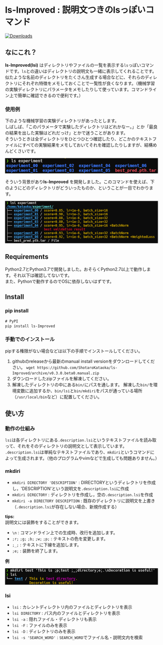# ls-Improved : 説明文つきのlsっぽいコマンド
[![Downloads](https://pepy.tech/badge/ls-improved)](https://pepy.tech/project/ls-improved)
## なにこれ？
**ls-Improved(lsi)** はディレクトリやファイルの一覧を表示する`ls`っぽいコマンドです。`ls`との違いはディレクトリの説明文も一緒に表示してくれることです。  
似たような名前のディレクトリをたくさん生成する場合などに、それらのディレクトリにそれぞれ特徴をメモしておくことで一覧性が良くなります。（機械学習の実験ディレクトリにパラメータをメモしたりして使っています。コマンドライン上で簡単に確認できるので便利です。）

### 使用例
下のような機械学習の実験ディレクトリがあったとします。  
しばしば、「このパラメータで実験したディレクトリはどれかなー。」とか「最良の結果を出した実験はどれだっけ」とかで迷うことがあります。  
そういうときは全ディレクトリをひとつひとつ確認したり、どこかのテキストファイルにすべての実験結果をメモしておいてそれを確認したりしますが、結構めんどくさいです。  

![ls](https://github.com/ShotaroKataoka/ls-Improved/blob/master/doc/images/ls_using.png)

そういう背景があり**ls-Improved** を開発しました。このコマンドを使えば、下のようにどのディレクトリがどういったものか、ということが一目でわかります。

![lsi](https://github.com/ShotaroKataoka/ls-Improved/blob/master/doc/images/lsi_using.png)


## Requirements
Python2.7とPython3.7で開発しました。おそらくPython2.7以上で動作します。それ以下は確認してないです。  
また、Pythonで動作するのでOSに依存しないはずです。

## Install
### pip install
```
# PyPI
pip install ls-Improved
```

### 手動でのインストール
pipする権限がない場合などは以下の手順でインストールしてください。  
1. githubのreleaseから最新のmanual install versionをダウンロードしてください。
`wget https://github.com/ShotaroKataoka/ls-Improved/archive/v0.3.0.beta0.manual.zip`
2. ダウンロードしたzipファイルを解凍してください。
3. 解凍したディレクトリの中にある`bin/`にパスを通します。
解凍した`bin/`を環境変数に追加するか、`bin/lsi`と`bin/mkdiri`をパスが通っている場所（`/usr/local/bin`など）に配置してください。

## 使い方
### 動作の仕組み
`lsi`は各ディレクトリにある`.description.lsi`というテキストファイルを読み取って、それをそのディレクトリの説明文として表示しています。
`.description.lsi`は単純なテキストファイルであり、`mkdiri`というコマンドによって生成されます。（他のプログラムやvimなどで生成しても問題ありません。）

### mkdiri
- `mkdiri DIRECTORY 'DESCRIPTION'` : DIRECTORYというディレクトリを作成し，'DESCRIPTION'という説明文を`.description.lsi`に作成  
- `mkdiri DIRECTORY` : ディレクトリを作成し，空の`.description.lsi`を作成  
- `mkdiri -a DIRECTORY DESCRIPTION` : 既存のディレクトリに説明文を上書き（`.description.lsi`が存在しない場合、新規作成する）  

**tips:**  
説明文には装飾をすることができます。  
- `\n` : コマンドライン上での生成時、改行を追加します。
- `;r;` `;g;` `;b;` `;w;` `;p;` : テキストの色を変更します。
- `;_;` : テキストに下線を追加します。
- `;e;` : 装飾を終了します。

**例**  

![lsi](https://github.com/ShotaroKataoka/ls-Improved/blob/master/doc/images/mkdiri_decoration.png)

### lsi
- `lsi` : カレントディレクトリ内のファイルとディレクトリを表示  
- `lsi DIRECTORY` : パス内のファイルとディレクトリを表示  
- `lsi -a` : 隠れファイル・ディレクトリも表示  
- `lsi -F` : ファイルのみを表示
- `lsi -D` : ディレクトリのみを表示
- `lsi -s 'SEARCH_WORD'` : `SEARCH_WORD`でファイル名・説明文内を検索
